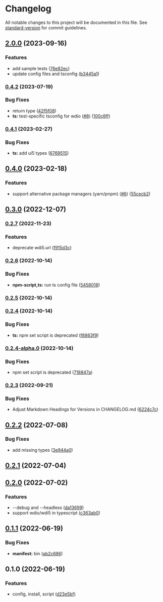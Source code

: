 # Changelog

All notable changes to this project will be documented in this file. See [standard-version](https://github.com/conventional-changelog/standard-version) for commit guidelines.

## [2.0.0](https://github.com/ui5-community/create-wdi5/compare/v0.4.2...v2.0.0) (2023-09-16)


### Features

* add sample tests ([76e82ec](https://github.com/ui5-community/create-wdi5/commit/76e82eca9923e91e222a2b7f004d92c92b5995ea))
* update config files and tsconfig ([b3445a1](https://github.com/ui5-community/create-wdi5/commit/b3445a17970cf1b707b8c75d1ee4a7cb3870938d))

### [0.4.2](https://github.com/ui5-community/create-wdi5/compare/v0.4.1...v0.4.2) (2023-07-19)


### Bug Fixes

* return type ([42f5f08](https://github.com/ui5-community/create-wdi5/commit/42f5f08da042b4b9071641087229839b7202f64f))
* **ts:** test-specific tsconfig for wdio ([#8](https://github.com/ui5-community/create-wdi5/issues/8)) ([100c6ff](https://github.com/ui5-community/create-wdi5/commit/100c6ffb0bafea15dd4fb815152c3f3ebcad5b80))

### [0.4.1](https://github.com/ui5-community/create-wdi5/compare/v0.4.0...v0.4.1) (2023-02-27)


### Bug Fixes

* **ts:** add ui5 types ([6769515](https://github.com/ui5-community/create-wdi5/commit/6769515db269eb1204b5fbea61c471b2b4a359c6))

## [0.4.0](https://github.com/ui5-community/create-wdi5/compare/v0.3.0...v0.4.0) (2023-02-18)


### Features

* support alternative package managers (yarn/pnpm) ([#6](https://github.com/ui5-community/create-wdi5/issues/6)) ([55cecb2](https://github.com/ui5-community/create-wdi5/commit/55cecb27d3cf9dd2f91163d09fecd0ec1d4c5d42))

## [0.3.0](https://github.com/ui5-community/create-wdi5/compare/v0.2.7...v0.3.0) (2022-12-07)

### [0.2.7](https://github.com/ui5-community/create-wdi5/compare/v0.2.6...v0.2.7) (2022-11-23)


### Features

* deprecate wdi5.url ([f915d3c](https://github.com/ui5-community/create-wdi5/commit/f915d3ce68ce4159e2eebf983af037b9f0b2dab1))

### [0.2.6](https://github.com/ui5-community/create-wdi5/compare/v0.2.5...v0.2.6) (2022-10-14)


### Bug Fixes

* **npm-script,ts:** run ts config file ([5458018](https://github.com/ui5-community/create-wdi5/commit/54580187e15f29bb5aa7f133e3bacbdbb665018d))

### [0.2.5](https://github.com/ui5-community/create-wdi5/compare/v0.2.4...v0.2.5) (2022-10-14)

### [0.2.4](https://github.com/ui5-community/create-wdi5/compare/v0.2.4-alpha.0...v0.2.4) (2022-10-14)


### Bug Fixes

* **ts:** npm set script is deprecated ([f8863f9](https://github.com/ui5-community/create-wdi5/commit/f8863f9dcd392531fdb262cdd2f9a751e58baeda))

### [0.2.4-alpha.0](https://github.com/ui5-community/create-wdi5/compare/v0.2.3...v0.2.4-alpha.0) (2022-10-14)


### Bug Fixes

* npm set script is deprecated ([718847a](https://github.com/ui5-community/create-wdi5/commit/718847aeadd6fbefe0949694756f9c39439a5d7e))

### [0.2.3](https://github.com/ui5-community/create-wdi5/compare/v0.2.2...v0.2.3) (2022-09-21)


### Bug Fixes

* Adjust Markdown Headings for Versions in CHANGELOG.md ([6224c7c](https://github.com/ui5-community/create-wdi5/commit/6224c7c7eaed55e14359c75047060723dc42fe57))

## [0.2.2](https://github.com/ui5-community/create-wdi5/compare/v0.2.1...v0.2.2) (2022-07-08)


### Bug Fixes

* add missing types ([3e944a0](https://github.com/ui5-community/create-wdi5/commit/3e944a0b7f272777b34c8f4c777003d6fd385a02))

## [0.2.1](https://github.com/ui5-community/create-wdi5/compare/v0.2.0...v0.2.1) (2022-07-04)

## [0.2.0](https://github.com/ui5-community/create-wdi5/compare/v0.1.1...v0.2.0) (2022-07-02)


### Features

* --debug and --headless ([da13699](https://github.com/ui5-community/create-wdi5/commit/da13699aee7a7029fd1af646a2b70df2278f0d6c))
* support wdio/wdi5 in typescript ([c363ab0](https://github.com/ui5-community/create-wdi5/commit/c363ab0619e9826ce6a43a3ee9d62ac9afd0aa08))

## [0.1.1](https://github.com/ui5-community/create-wdi5/compare/v0.1.0...v0.1.1) (2022-06-19)


### Bug Fixes

* **manifest:** bin ([ab2c686](https://github.com/ui5-community/create-wdi5/commit/ab2c6864b3b2033bc373d9cc155f0e68a3c52282))

## 0.1.0 (2022-06-19)


### Features

* config, install, script ([d23e5bf](https://github.com/ui5-community/create-wdi5/commit/d23e5bf2d4cce82befa80fb2b44496a6f6005fa0))
